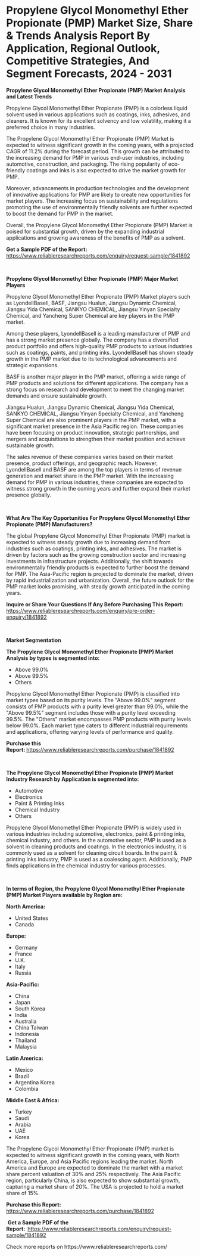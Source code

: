<p><h1>Propylene Glycol Monomethyl Ether Propionate (PMP) Market Size, Share & Trends Analysis Report By Application, Regional Outlook, Competitive Strategies, And Segment Forecasts, 2024 - 2031</h1></p><p><strong>Propylene Glycol Monomethyl Ether Propionate (PMP) Market Analysis and Latest Trends</strong></p>
<p><p>Propylene Glycol Monomethyl Ether Propionate (PMP) is a colorless liquid solvent used in various applications such as coatings, inks, adhesives, and cleaners. It is known for its excellent solvency and low volatility, making it a preferred choice in many industries.</p><p>The Propylene Glycol Monomethyl Ether Propionate (PMP) Market is expected to witness significant growth in the coming years, with a projected CAGR of 11.2% during the forecast period. This growth can be attributed to the increasing demand for PMP in various end-user industries, including automotive, construction, and packaging. The rising popularity of eco-friendly coatings and inks is also expected to drive the market growth for PMP.</p><p>Moreover, advancements in production technologies and the development of innovative applications for PMP are likely to create new opportunities for market players. The increasing focus on sustainability and regulations promoting the use of environmentally friendly solvents are further expected to boost the demand for PMP in the market.</p><p>Overall, the Propylene Glycol Monomethyl Ether Propionate (PMP) Market is poised for substantial growth, driven by the expanding industrial applications and growing awareness of the benefits of PMP as a solvent.</p></p>
<p><strong>Get a Sample PDF of the Report:&nbsp;</strong> <a href="https://www.reliableresearchreports.com/enquiry/request-sample/1841892">https://www.reliableresearchreports.com/enquiry/request-sample/1841892</a></p>
<p>&nbsp;</p>
<p><strong>Propylene Glycol Monomethyl Ether Propionate (PMP) Major Market Players</strong></p>
<p><p>Propylene Glycol Monomethyl Ether Propionate (PMP) Market players such as LyondellBasell, BASF, Jiangsu Hualun, Jiangsu Dynamic Chemical, Jiangsu Yida Chemical, SANKYO CHEMICAL, Jiangsu Yinyan Specialty Chemical, and Yancheng Super Chemical are key players in the PMP market.</p><p>Among these players, LyondellBasell is a leading manufacturer of PMP and has a strong market presence globally. The company has a diversified product portfolio and offers high-quality PMP products to various industries such as coatings, paints, and printing inks. LyondellBasell has shown steady growth in the PMP market due to its technological advancements and strategic expansions.</p><p>BASF is another major player in the PMP market, offering a wide range of PMP products and solutions for different applications. The company has a strong focus on research and development to meet the changing market demands and ensure sustainable growth.</p><p>Jiangsu Hualun, Jiangsu Dynamic Chemical, Jiangsu Yida Chemical, SANKYO CHEMICAL, Jiangsu Yinyan Specialty Chemical, and Yancheng Super Chemical are also prominent players in the PMP market, with a significant market presence in the Asia Pacific region. These companies have been focusing on product innovation, strategic partnerships, and mergers and acquisitions to strengthen their market position and achieve sustainable growth.</p><p>The sales revenue of these companies varies based on their market presence, product offerings, and geographic reach. However, LyondellBasell and BASF are among the top players in terms of revenue generation and market share in the PMP market. With the increasing demand for PMP in various industries, these companies are expected to witness strong growth in the coming years and further expand their market presence globally.</p></p>
<p>&nbsp;</p>
<p><strong>What Are The Key Opportunities For Propylene Glycol Monomethyl Ether Propionate (PMP) Manufacturers?</strong></p>
<p><p>The global Propylene Glycol Monomethyl Ether Propionate (PMP) market is expected to witness steady growth due to increasing demand from industries such as coatings, printing inks, and adhesives. The market is driven by factors such as the growing construction sector and increasing investments in infrastructure projects. Additionally, the shift towards environmentally friendly products is expected to further boost the demand for PMP. The Asia-Pacific region is projected to dominate the market, driven by rapid industrialization and urbanization. Overall, the future outlook for the PMP market looks promising, with steady growth anticipated in the coming years.</p></p>
<p><strong>Inquire or Share Your Questions If Any Before Purchasing This Report:</strong> <a href="https://www.reliableresearchreports.com/enquiry/pre-order-enquiry/1841892">https://www.reliableresearchreports.com/enquiry/pre-order-enquiry/1841892</a></p>
<p>&nbsp;</p>
<p><strong>Market Segmentation</strong></p>
<p><strong>The Propylene Glycol Monomethyl Ether Propionate (PMP) Market Analysis by types is segmented into:</strong></p>
<p><ul><li>Above 99.0%</li><li>Above 99.5%</li><li>Others</li></ul></p>
<p><p>Propylene Glycol Monomethyl Ether Propionate (PMP) is classified into market types based on its purity levels. The "Above 99.0%" segment consists of PMP products with a purity level greater than 99.0%, while the "Above 99.5%" segment includes those with a purity level exceeding 99.5%. The "Others" market encompasses PMP products with purity levels below 99.0%. Each market type caters to different industrial requirements and applications, offering varying levels of performance and quality.</p></p>
<p><strong>Purchase this Report:&nbsp;</strong><a href="https://www.reliableresearchreports.com/purchase/1841892">https://www.reliableresearchreports.com/purchase/1841892</a></p>
<p>&nbsp;</p>
<p><strong>The Propylene Glycol Monomethyl Ether Propionate (PMP) Market Industry Research by Application is segmented into:</strong></p>
<p><ul><li>Automotive</li><li>Electronics</li><li>Paint & Printing Inks</li><li>Chemical Industry</li><li>Others</li></ul></p>
<p><p>Propylene Glycol Monomethyl Ether Propionate (PMP) is widely used in various industries including automotive, electronics, paint & printing inks, chemical industry, and others. In the automotive sector, PMP is used as a solvent in cleaning products and coatings. In the electronics industry, it is commonly used as a solvent for cleaning circuit boards. In the paint & printing inks industry, PMP is used as a coalescing agent. Additionally, PMP finds applications in the chemical industry for various processes.</p></p>
<p>&nbsp;</p>
<p><strong>In terms of Region, the Propylene Glycol Monomethyl Ether Propionate (PMP) Market Players available by Region are:</strong></p>
<p>
    <p> <strong> North America: </strong>
        <ul>
            <li>United States</li>
            <li>Canada</li>
        </ul>
        </p> 
    <p> <strong> Europe: </strong>
        <ul>
            <li>Germany</li>
            <li>France</li>
            <li>U.K.</li>
            <li>Italy</li>
            <li>Russia</li>
        </ul>
        </p> 
    <p> <strong> Asia-Pacific: </strong>
        <ul>
            <li>China</li>
            <li>Japan</li>
            <li>South Korea</li>
            <li>India</li>
            <li>Australia</li>
            <li>China Taiwan</li>
            <li>Indonesia</li>
            <li>Thailand</li>
            <li>Malaysia</li>
        </ul>
        </p> 
    <p> <strong> Latin America: </strong>
        <ul>
            <li>Mexico</li>
            <li>Brazil</li>
            <li>Argentina Korea</li>
            <li>Colombia</li>
        </ul>
        </p> 
    <p> <strong> Middle East & Africa: </strong>
        <ul>
            <li>Turkey</li>
            <li>Saudi</li>
            <li>Arabia</li>
            <li>UAE</li>
            <li>Korea</li>
        </ul>
    </p>
    </p>
<p><p>The Propylene Glycol Monomethyl Ether Propionate (PMP) market is expected to witness significant growth in the coming years, with North America, Europe, and Asia Pacific regions leading the market. North America and Europe are expected to dominate the market with a market share percent valuation of 30% and 25% respectively. The Asia Pacific region, particularly China, is also expected to show substantial growth, capturing a market share of 20%. The USA is projected to hold a market share of 15%.</p></p>
<p><strong>Purchase this Report: </strong><a href="https://www.reliableresearchreports.com/purchase/1841892">https://www.reliableresearchreports.com/purchase/1841892</a></p>
<p>&nbsp;<strong>Get a Sample PDF of the Report:&nbsp;&nbsp;</strong><a href="https://www.reliableresearchreports.com/enquiry/request-sample/1841892">https://www.reliableresearchreports.com/enquiry/request-sample/1841892</a></p>
<p><strong></strong></p>
<p>Check more reports on https://www.reliableresearchreports.com/</p>